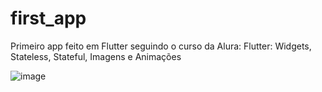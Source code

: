 # first_app

Primeiro app feito em Flutter seguindo o curso da Alura: Flutter: Widgets, Stateless, Stateful, Imagens e Animações

![image](https://user-images.githubusercontent.com/58237887/194969289-647bcaa2-e137-4bd1-8dbb-0521d2cebc07.png)
